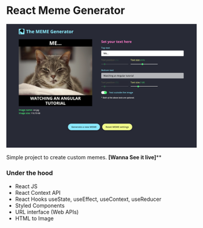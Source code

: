 # React Meme Generator



![App Screen](./src/assets/app-screen.png)

Simple project to create custom memes. 
********************[Wanna See it live]**********************


### Under the hood

- React JS
- React Context API
- React Hooks useState, useEffect, useContext, useReducer
- Styled Components
- URL interface (Web APIs)
- HTML to Image

